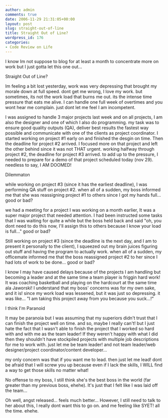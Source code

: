 ```yaml
---
author: admin
comments: true
date: 2006-11-29 21:31:05+00:00
layout: post
slug: straight-out-of-line
title: Straight Out of Line?
wordpress_id: 176
categories:
- Code Review on Life
---
```


I know Im not suppose to blog for at least a month to concentrate more on work but I just gotta let this one out...

Straight Out of Line?

Im feeling a bit lost yesterday, work was very depressing that brought my morale down at full speed. dont get me wrong, I love my work. but sometimes, its not the work load that burns me out. its the intense time pressure that eats me alive. I can handle one full week of overtimes and you wont hear me complain. just dont let me feel I am incompetent.

I was assigned to handle 3 major projects last week and on all projects, I am also the designer and one of which I also do programming. my task was to ensure good quality outputs (QA), deliver best results the fastest way possible and communicate with one of the clients as project coordinator. I started working on project #1 early on and finished the desgin on time. Then the deadline for project #2 arrived. I focused more on that project and left the other behind since it was not THAT urgent. working halfway through project #2, the deadline for project #3 arrived. to add up to the pressure, I needed to prepare for a demo of that project scheduled today (nov 29). needless to say, I AM DOOMED!

Dilemmaton

while working on project #3 (since it has the earliest deadline), I was performing QA stuff on project #2. when all of a sudden, my boss informed me that she was reassigning project #1 to others since I got my hands full... good or bad?

we had a meeting for a project I was working on a month earlier, It was a super major project that needed attention. I had been instructed some tasks that I was waiting for quite a while but the boss held back and said "oh, you dont need to do this now, I'll assign this to others because I know your load is full..." good or bad?

Still working on project #3 (since the deadline is the next day, and I am to present it personally to the client), I squeezed out my brain juices figuring out stuff and having the program to actually work. when all of a sudden, my officemate informed me that the boss reassigned project #2 to her since I had lots of work to be done... good or bad?

I know I may have caused delays because of the projects I am handling but becoming a leader and at the same time a team player is friggin hard work! It was coaching basketball and playing on the hardcourt at the same time ala Jaworski! I understand that my boss' concerns was for my own sake, and it is! since my work load was lessened, but it was just so depressing. it was like... "I am taking this project away from you because you suck...!"

I think I'm Paranoid

It may be paranoia but I was assuming that my superiors didn't trust that I can finish the project well on time. and so, maybe I really can't! but I just hate the fact that I wasn't able to finish the project that I worked so hard with and with me as the team leader! If they weren't happy with what I did then they shouldn't have stockpiled projects with multiple job descriptions for me to work with. just let me be team leader! and not team leader/web designer/project coordinator/content developer...

my only concern was that if you want me to lead. then just let me lead! dont be afraid that I will screw you up because even if I lack the skills, I WILL find a way to get those skills no matter what!

No offense to my boss, I still think she's the best boss in the world (far greater than my previous boss, ehehe). It's just that I felt like I was laid off the team...

Oh well, angst released... feels much better... However, I still need to talk to her about this, I really dont want this to go on. and me feeling like SYET! all the time. ehehe.
